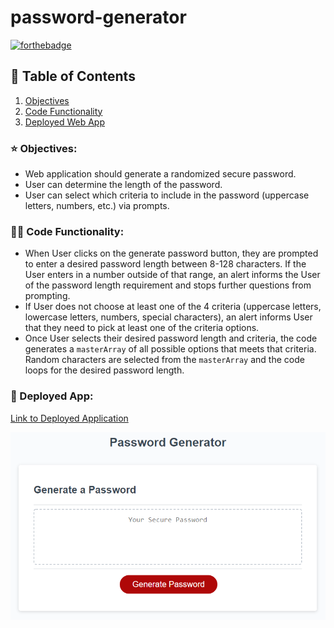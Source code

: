 # password-generator
[![forthebadge](https://forthebadge.com/images/badges/made-with-javascript.svg)](https://forthebadge.com)

## :book: Table of Contents
1. [Objectives](#objectives)
2. [Code Functionality](#code)
4. [Deployed Web App](#deployed)

### :star: Objectives:<a name="objectives"></a>
* Web application should generate a randomized secure password. 
* User can determine the length of the password.
* User can select which criteria to include in the password (uppercase letters, numbers, etc.) via prompts.

### :mage_woman: Code Functionality:<a name="code"></a>
* When User clicks on the generate password button, they are prompted to enter a desired password length between 8-128 characters. If the User enters in a number outside of that range, an alert informs the User of the password length requirement and stops further questions from prompting.
* If User does not choose at least one of the 4 criteria (uppercase letters, lowercase letters, numbers, special characters), an alert informs User that they need to pick at least one of the criteria options.
* Once User selects their desired password length and criteria, the code generates a `masterArray` of all possible options that meets that criteria. Random characters are selected from the `masterArray` and the code loops for the desired password length.

### :triangular_ruler: Deployed App:<a name="deployed"></a>

[Link to Deployed Application](https://marina-russ.github.io/msu-password-generator/)

![Screenshot of Deployed App](assets/screenshot.png)
